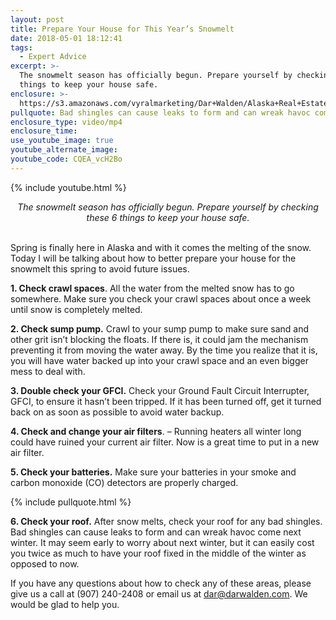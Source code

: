 ```yaml
---
layout: post
title: Prepare Your House for This Year’s Snowmelt
date: 2018-05-01 18:12:41
tags:
  - Expert Advice
excerpt: >-
  The snowmelt season has officially begun. Prepare yourself by checking these 6
  things to keep your house safe.
enclosure: >-
  https://s3.amazonaws.com/vyralmarketing/Dar+Walden/Alaska+Real+Estate+%257C+Dar+Walden-+Prepare+your+home+for+snowmelt+now.mp4
pullquote: Bad shingles can cause leaks to form and can wreak havoc come next winter.
enclosure_type: video/mp4
enclosure_time:
use_youtube_image: true
youtube_alternate_image:
youtube_code: CQEA_vcH2Bo
---
```


{% include youtube.html %}

<center><em>The snowmelt season has officially begun. Prepare yourself by checking these 6 things to keep your house safe.</em></center>

<center>&nbsp;</center>

Spring is finally here in Alaska and with it comes the melting of the snow. Today I will be talking about how to better prepare your house for the snowmelt this spring to avoid future issues.

**1. Check crawl spaces**. All the water from the melted snow has to go somewhere. Make sure you check your crawl spaces about once a week until snow is completely melted.

**2. Check sump pump.** Crawl to your sump pump to make sure sand and other grit isn’t blocking the floats. If there is, it could jam the mechanism preventing it from moving the water away. By the time you realize that it is, you will have water backed up into your crawl space and an even bigger mess to deal with.

**3. Double check your GFCI.** Check your Ground Fault Circuit Interrupter, GFCI, to ensure it hasn’t been tripped. If it has been turned off, get it turned back on as soon as possible to avoid water backup.

**4. Check and change your air filters**. – Running heaters all winter long could have ruined your current air filter. Now is a great time to put in a new air filter.

**5. Check your batteries.** Make sure your batteries in your smoke and carbon monoxide (CO) detectors are properly charged.

{% include pullquote.html %}

**6. Check your roof.** After snow melts, check your roof for any bad shingles. Bad shingles can cause leaks to form and can wreak havoc come next winter. It may seem early to worry about next winter, but it can easily cost you twice as much to have your roof fixed in the middle of the winter as opposed to now.

If you have any questions about how to check any of these areas, please give us a call at (907) 240-2408 or email us at dar@darwalden.com. We would be glad to help you.